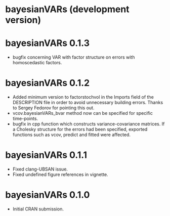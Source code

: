 # bayesianVARs (development version)

# bayesianVARs 0.1.3

* bugfix concerning VAR with factor structure on errors with homoscedastic factors.

# bayesianVARs 0.1.2

* Added minimum version to factorstochvol in the Imports field of the DESCRIPTION file in order to avoid unnecessary building errors. Thanks to Sergey Fedorov for pointing this out.
* vcov.bayesianVARs_bvar method now can be specified for specific time-points.
* bugfix in cpp function which constructs variance-covariance matrices. If a Cholesky structure for the errors had been specified, exported functions such as vcov, predict and fitted were affected.

# bayesianVARs 0.1.1

* Fixed clang-UBSAN issue.
* Fixed undefined figure references in vignette.

# bayesianVARs 0.1.0

* Initial CRAN submission.
